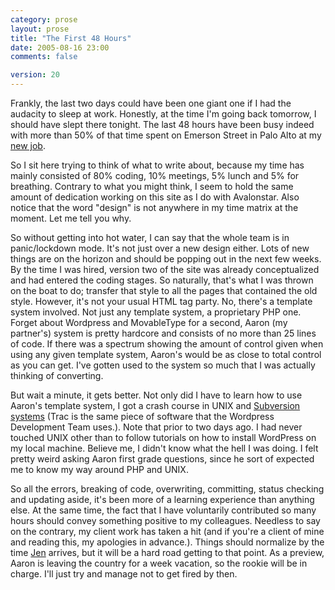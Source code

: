 ```yaml
---
category: prose
layout: prose
title: "The First 48 Hours"
date: 2005-08-16 23:00
comments: false

version: 20
---
```


Frankly, the last two days could have been one giant one if I had the audacity to sleep at work. Honestly, at the time I'm going back tomorrow, I should have slept there tonight. The last 48 hours have been busy indeed with more than 50% of that time spent on Emerson Street in Palo Alto at my [new job][1].

So I sit here trying to think of what to write about, because my time has mainly consisted of 80% coding, 10% meetings, 5% lunch and 5% for breathing. Contrary to what you might think, I seem to hold the same amount of dedication working on this site as I do with Avalonstar. Also notice that the word "design" is not anywhere in my time matrix at the moment. Let me tell you why.

So without getting into hot water, I can say that the whole team is in panic/lockdown mode. It's not just over a new design either. Lots of new things are on the horizon and should be popping out in the next few weeks. By the time I was hired, version two of the site was already conceptualized and had entered the coding stages. So naturally, that's what I was thrown on the boat to do; transfer that style to all the pages that contained the old style. However, it's not your usual HTML tag party. No, there's a template system involved. Not just any template system, a proprietary PHP one. Forget about Wordpress and MovableType for a second, Aaron (my partner's) system is pretty hardcore and consists of no more than 25 lines of code. If there was a spectrum showing the amount of control given when using any given template system, Aaron's would be as close to total control as you can get. I've gotten used to the system so much that I was actually thinking of converting.

But wait a minute, it gets better. Not only did I have to learn how to use Aaron's template system, I got a crash course in UNIX and [Subversion systems][2] (Trac is the same piece of software that the Wordpress Development Team uses.). Note that prior to two days ago. I had never touched UNIX other than to follow tutorials on how to install WordPress on my local machine. Believe me, I didn't know what the hell I was doing. I felt pretty weird asking Aaron first grade questions, since he sort of expected me to know my way around PHP and UNIX.

So all the errors, breaking of code, overwriting, committing, status checking and updating aside, it's been more of a learning experience than anything else. At the same time, the fact that I have voluntarily contributed so many hours should convey something positive to my colleagues. Needless to say on the contrary, my client work has taken a hit (and if you're a client of mine and reading this, my apologies in advance.). Things should normalize by the time [Jen][3] arrives, but it will be a hard road getting to that point. As a preview, Aaron is leaving the country for a week vacation, so the rookie will be in charge. I'll just try and manage not to get fired by then.

[1]: http://www.facebook.com/
[2]: http://www.edgewall.com/trac/
[3]: http://www.livejournal.com/users/moon_of_ice/
